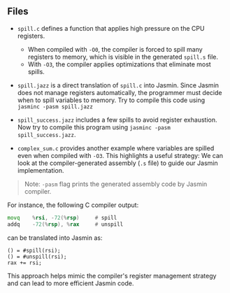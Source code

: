 ## Files

- `spill.c` defines a function that applies high pressure on the CPU registers.

  * When compiled with `-O0`, the compiler is forced to spill many registers to memory, which is visible in the generated `spill.s` file.
  * With `-O3`, the compiler applies optimizations that eliminate most spills.

- `spill.jazz` is a direct translation of `spill.c` into Jasmin.
  Since Jasmin does not manage registers automatically, the programmer must decide when to spill variables to memory. Try to compile this code using `jasminc -pasm spill.jazz`

- `spill_success.jazz` includes a few spills to avoid register exhaustion. Now try to compile this program using `jasminc -pasm spill_success.jazz`.

- `complex_sum.c` provides another example where variables are spilled even when compiled with `-O3`. This highlights a useful strategy: We can look at the compiler-generated assembly (`.s` file) to guide our Jasmin implementation.

> Note: `-pasm` flag prints the generated assembly code by Jasmin compiler.

For instance, the following C compiler output:

```asm
movq	%rsi, -72(%rsp)     # spill
addq	-72(%rsp), %rax     # unspill
```

can be translated into Jasmin as:

```jasmin
() = #spill(rsi);
() = #unspill(rsi);
rax += rsi;
```

This approach helps mimic the compiler's register management strategy and can lead to more efficient Jasmin code.
